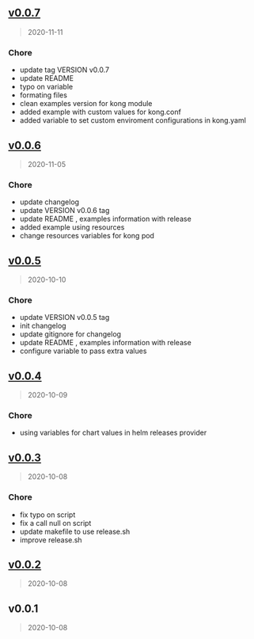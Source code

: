 
<a name="v0.0.7"></a>
## [v0.0.7](https://gitlab.com/bennuteam/terraform-helm-kong/compare/v0.0.6...v0.0.7)

> 2020-11-11

### Chore

* update tag VERSION v0.0.7
* update README
* typo on variable
* formating files
* clean examples version for kong module
* added example with custom values for kong.conf
* added variable to set custom enviroment configurations in kong.yaml


<a name="v0.0.6"></a>
## [v0.0.6](https://gitlab.com/bennuteam/terraform-helm-kong/compare/v0.0.5...v0.0.6)

> 2020-11-05

### Chore

* update changelog
* update VERSION v0.0.6 tag
* update README , examples information with release
* added example using resources
* change resources variables for kong pod


<a name="v0.0.5"></a>
## [v0.0.5](https://gitlab.com/bennuteam/terraform-helm-kong/compare/v0.0.4...v0.0.5)

> 2020-10-10

### Chore

* update VERSION v0.0.5 tag
* init changelog
* update gitignore for changelog
* update README , examples information with release
* configure variable to pass extra values


<a name="v0.0.4"></a>
## [v0.0.4](https://gitlab.com/bennuteam/terraform-helm-kong/compare/v0.0.3...v0.0.4)

> 2020-10-09

### Chore

* using variables for chart values in helm releases provider


<a name="v0.0.3"></a>
## [v0.0.3](https://gitlab.com/bennuteam/terraform-helm-kong/compare/v0.0.2...v0.0.3)

> 2020-10-08

### Chore

* fix typo on script
* fix a call null on script
* update makefile to use release.sh
* improve release.sh


<a name="v0.0.2"></a>
## [v0.0.2](https://gitlab.com/bennuteam/terraform-helm-kong/compare/v0.0.1...v0.0.2)

> 2020-10-08


<a name="v0.0.1"></a>
## v0.0.1

> 2020-10-08

